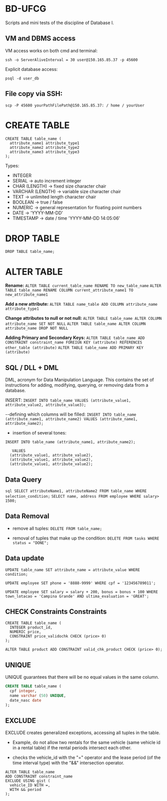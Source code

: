 # BD-UFCG
Scripts and mini tests of the discipline of Database I.

## VM and DBMS access
VM access works on both cmd and terminal:
```shell
ssh -o ServerAliveInterval = 30 user@150.165.85.37 -p 45600
```

Explicit database access:
```shell
psql -d user_db
```

## File copy via SSH:
```shell
scp -P 45600 yourPathFilePath@150.165.85.37: / home / yourUser
```

# CREATE TABLE
```
CREATE TABLE table_name (
  attribute_name1 attribute_type1
  attribute_name2 attribute_type2
  attribute_name3 attribute_type3
);
```
Types:
* INTEGER
* SERIAL -> auto increment integer
* CHAR (LENGTH) -> fixed size character chair
* VARCHAR (LENGTH) -> variable size character chair
* TEXT -> unlimited length character chair
* BOOLEAN -> true / false
* NUMERIC -> general representation for floating point numbers
* DATE -> 'YYYY-MM-DD'
* TIMESTAMP -> date / time 'YYYY-MM-DD 14:05:06'


# DROP TABLE
```DROP TABLE table_name;```
  
# ALTER TABLE

**Rename:**
```ALTER TABLE current_table_name RENAME TO new_table_name```
```ALTER TABLE table_name RENAME COLUMN current_attribute_name1 TO new_attribute_name1```

**Add a new attribute:**
```ALTER TABLE name_table ADD COLUMN attribute_name attribute_type1```

**Change attributes to null or not null:**
```ALTER TABLE table_name ALTER COLUMN attribute_name SET NOT NULL```
```ALTER TABLE table_name ALTER COLUMN attribute_name DROP NOT NULL```

**Adding Primary and Secondary Keys:**
```ALTER TABLE table_name ADD CONSTRAINT constraint_name FOREIGN KEY (attribute) REFERENCES other_table (attribute)```
```ALTER TABLE table_name ADD PRIMARY KEY (attribute)```

## SQL / DLL + DML
DML, acronym for Data Manipulation Language. This contains the set of instructions for adding, modifying, querying, or removing data from a database.

INSERT:
```INSERT INTO table_name VALUES (attribute_value1, attribute_value2, attribute_value3); ```

--defining which columns will be filled:
```INSERT INTO table_name (attribute_name1, attribute_name2) VALUES (attribute_name1, attribute_name2); ```

- insertion of several tones:

```INSERT INTO table_name (attribute_name1, attribute_name2); ```
``` 
   VALUES
  (attribute_value1, attribute_value2),
  (attribute_value1, attribute_value2),
  (attribute_value1, attribute_value2); 
  ```

## Data Query
 
```sql SELECT attributeName1, attributeName2 FROM table_name WHERE selection_condition;```
```SELECT name, address FROM employee WHERE salary> 1500;```

## Data Removal

- remove all tuples:
```DELETE FROM table_name;```

- removal of tuples that make up the condition:
```DELETE FROM tasks WHERE status = "DONE";```

## Data update

```UPDATE table_name SET attribute_name = attribute_value WHERE condition;```

```UPDATE employee SET phone = '8888-9999' WHERE cpf = '123456789011';```

```UPDATE employee SET salary = salary + 200, bonus = bonus + 100 WHERE town_lotacao = 'Campina Grande' AND ultima_evaluation = 'GREAT';```


## CHECK Constraints Constraints

```
CREATE TABLE table_name (
  INTEGER product_id,
  NUMERIC price,
  CONSTRAINT price_validochk CHECK (price> 0)
); 
```

```ALTER TABLE product ADD CONSTRAINT valid_chk_product CHECK (price> 0);```

## UNIQUE
UNIQUE guarantees that there will be no equal values ​​in the same column.

```sql
CREATE TABLE table_name (
  cpf integer,
  name varchar (50) UNIQUE,
  date_nasc date
);
```

## EXCLUDE

EXCLUDE creates generalized exceptions, accessing all tuples in the table.

- Example, do not allow two rentals for the same vehicle (same vehicle id in a rental table) if the rental periods intersect each other.

- checks the vehicle_id with the "=" operator and the lease period (of the time interval type) with the "&&" intersection operator.

```
ALTER TABLE table_name
ADD CONSTRAINT constraint_name
EXCLUDE USING gist (
  vehicle_ID WITH =,
  WITH && period
);
```

